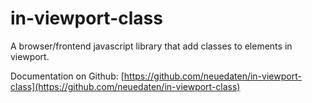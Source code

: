 # in-viewport-class
A browser/frontend javascript library that add classes to elements in viewport.

Documentation on Github: [https://github.com/neuedaten/in-viewport-class](https://github.com/neuedaten/in-viewport-class)